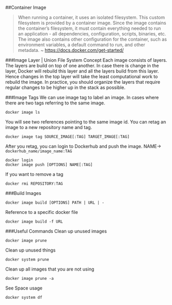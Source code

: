 ##Container Image
>When running a container, it uses an isolated filesystem. This custom filesystem is provided by a container image. Since the image contains the container’s filesystem, it must contain everything needed to run an application - all dependencies, configuration, scripts, binaries, etc. The image also contains other configuration for the container, such as environment variables, a default command to run, and other metadata. ~ https://docs.docker.com/get-started/

###Image Layer | Union File System Concept
Each image consists of layers. The layers are build on top of one another. In case there is change in the layer, Docker will rebuild this layer and all the layers build from this layer. Hence changes in the top layer will take the least computational work to rebuild the image. In practice, you should organize the layers that require regular changes to be higher up in the stack as possible.

###Image Tags
We can use image tag to label an image. In cases where there are two tags referring to the same image.
```
docker image ls
```
You will see two references pointing to the same image id.
You can retag an image to a new repository name and tag.
```
docker image tag SOURCE_IMAGE[:TAG] TARGET_IMAGE[:TAG]
```
After you retag, you can login to Dockerhub and push the image.
NAME-> `dockerhub_name/image_name:TAG`
```
docker login
docker image push [OPTIONS] NAME[:TAG]
```
If you want to remove a tag
```
docker rmi REPOSITORY:TAG
```
###Build Images
```
docker image build [OPTIONS] PATH | URL | -
```
Reference to a specific docker file
```
docker image build -f URL
```

###Useful Commands
Clean up unused images
```
docker image prune
```
Clean up unused things
```
docker system prune
```
Clean up all images that you are not using
```
docker image prune -a
```
See Space usage
```
docker system df
```